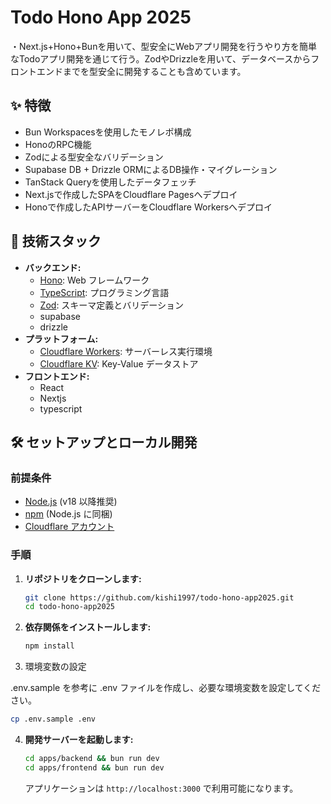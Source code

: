 # Todo Hono App 2025

・Next.js+Hono+Bunを用いて、型安全にWebアプリ開発を行うやり方を簡単なTodoアプリ開発を通じて行う。ZodやDrizzleを用いて、データベースからフロントエンドまでを型安全に開発することも含めています。

## ✨ 特徴

-   Bun Workspacesを使用したモノレポ構成
-   HonoのRPC機能
-   Zodによる型安全なバリデーション
-   Supabase DB + Drizzle ORMによるDB操作・マイグレーション
-   TanStack Queryを使用したデータフェッチ
-   Next.jsで作成したSPAをCloudflare Pagesへデプロイ
-   Honoで作成したAPIサーバーをCloudflare Workersへデプロイ

## 🚀 技術スタック

-   **バックエンド:**
    -   [Hono](https://hono.dev/): Web フレームワーク
    -   [TypeScript](https://www.typescriptlang.org/): プログラミング言語
    -   [Zod](https://zod.dev/): スキーマ定義とバリデーション
    -   supabase
    -   drizzle
-   **プラットフォーム:**
    -   [Cloudflare Workers](https://workers.cloudflare.com/): サーバーレス実行環境
    -   [Cloudflare KV](https://developers.cloudflare.com/workers/learning/how-kv-works/): Key-Value データストア
-   **フロントエンド:**
    -   React
    -   Nextjs
    -   typescript

## 🛠️ セットアップとローカル開発

### 前提条件

-   [Node.js](https://nodejs.org/) (v18 以降推奨)
-   [npm](https://www.npmjs.com/) (Node.js に同梱)
-   [Cloudflare アカウント](https://dash.cloudflare.com/sign-up)


### 手順

1.  **リポジトリをクローンします:**
    ```bash
    git clone https://github.com/kishi1997/todo-hono-app2025.git
    cd todo-hono-app2025
    ```

2.  **依存関係をインストールします:**
    ```bash
    npm install
    ```

3. 環境変数の設定

.env.sample を参考に .env ファイルを作成し、必要な環境変数を設定してください。
```bash
cp .env.sample .env
```

4.  **開発サーバーを起動します:**
    ```bash
    cd apps/backend && bun run dev
    cd apps/frontend && bun run dev
    ```
    アプリケーションは `http://localhost:3000` で利用可能になります。
